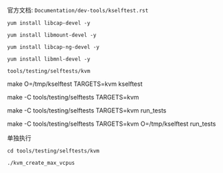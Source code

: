

官方文档: `Documentation/dev-tools/kselftest.rst`

```
yum install libcap-devel -y

yum install libmount-devel -y

yum install libcap-ng-devel -y

yum install libmnl-devel -y
```

`tools/testing/selftests/kvm`

make O=/tmp/kselftest TARGETS=kvm kselftest

make -C tools/testing/selftests TARGETS=kvm

make -C tools/testing/selftests TARGETS=kvm run_tests

make -C tools/testing/selftests TARGETS=kvm O=/tmp/kselftest run_tests



单独执行

```
cd tools/testing/selftests/kvm

./kvm_create_max_vcpus
```